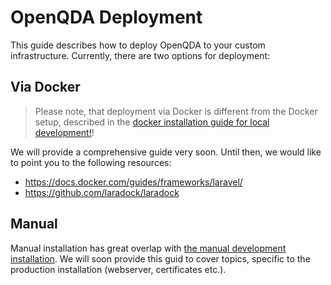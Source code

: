 # OpenQDA Deployment

This guide describes how to deploy OpenQDA to your custom infrastructure.
Currently, there are two options for deployment:


## Via Docker

> Please note, that deployment via Docker is different from the Docker setup,
described in the [docker installation guide for local development!](../installation/docker.md)!

We will provide a comprehensive guide very soon. 
Until then, we would like to point you to the following resources:

- https://docs.docker.com/guides/frameworks/laravel/
- https://github.com/laradock/laradock

## Manual

Manual installation has great overlap with [the manual development installation](../installation/manual.md).
We will soon provide this guid to cover topics, specific to the production installation (webserver, certificates etc.).
